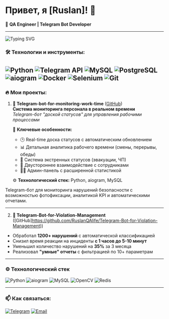 # Привет, я [Ruslan]! 👋

🚀 **QA Engineer | Telegram Bot Developer**  

---
![Typing SVG](https://readme-typing-svg.herokuapp.com/?lines=QA+Engineer;Telegram+Bot+Developer;Python+Enthusiast)

### 🛠 Технологии и инструменты:
![Python](https://img.shields.io/badge/-Python-3776AB?logo=python&logoColor=white)
![Telegram API](https://img.shields.io/badge/-Telegram-26A5E4?logo=telegram&logoColor=white)
![MySQL](https://img.shields.io/badge/-MySQL-4479A1?logo=mysql&logoColor=white)
![PostgreSQL](https://img.shields.io/badge/-PostgreSQL-4169E1?logo=postgresql&logoColor=white)
![aiogram](https://img.shields.io/badge/-aiogram-259B24?logo=telegram&logoColor=white)
![Docker](https://img.shields.io/badge/-Docker-2496ED?logo=docker&logoColor=white)
![Selenium](https://img.shields.io/badge/-Selenium-43B02A?logo=selenium&logoColor=white)
![Git](https://img.shields.io/badge/-Git-F05032?logo=git&logoColor=white)
---

### 🔥 Мои проекты:

1. **🔄 Telegram-bot-for-monitoring-work-time** ([GitHub](https://github.com/ваш-ник/employee-tracking-bot))  
   **Система мониторинга персонала в реальном времени**  
   *Telegram-бот "доской статусов" для управления рабочими процессами*

   🌟 **Ключевые особенности:**
   - 🕒 Real-time доска статусов с автоматическим обновлением
   - 📊 Детальная аналитика рабочего времени (смены, перерывы, обеды)
   - 🚨 Система экстренных статусов (эвакуации, ЧП)
   - 📱 Двустороннее взаимодействие с сотрудниками
   - 👨‍💻 Админ-панель с расширенной статистикой

   ⚙️ **Технологический стек:**
   Python, aiogram, MySQL
   
Telegram-бот для мониторинга нарушений безопасности с возможностью фотофиксации, аналитикой KPI и автоматическими отчетами.

---

2. **🔄 Telegram-Bot-for-Violation-Management** ([GitHub]https://github.com/RuslanQAlife/Telegram-Bot-for-Violation-Management))  
- Обработал **1200+ нарушений** с автоматической классификацией
- Снизил время реакции на инциденты **с 1 часов до 5-10 минут**
- Уменьшил количество нарушений на **35%** за 3 месяца
- Реализовал **"умные" отчеты** с фильтрацией по 10+ параметрам

---

### ⚙️ Технологический стек
<p align="left">
  <img src="https://img.shields.io/badge/Python-3776AB?logo=python&logoColor=white" alt="Python">
  <img src="https://img.shields.io/badge/aiogram-259B24?logo=telegram&logoColor=white" alt="aiogram">
  <img src="https://img.shields.io/badge/MySQL-4479A1?logo=mysql&logoColor=white" alt="MySQL">
  <img src="https://img.shields.io/badge/OpenCV-5C3EE8?logo=opencv&logoColor=white" alt="OpenCV">
  <img src="https://img.shields.io/badge/Redis-DC382D?logo=redis&logoColor=white" alt="Redis">
</p>

---

### 📫 Как связаться:
[![Telegram](https://img.shields.io/badge/-Telegram-26A5E4?logo=telegram&logoColor=white)](https://t.me/ваш-ник)
[![Email](https://img.shields.io/badge/-Email-D14836?logo=gmail&logoColor=white)](mailto:ваш-email)






